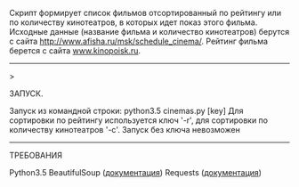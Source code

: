 Скрипт формирует список фильмов отсортированный по рейтингу или по количеству кинотеатров, в которых идет показ этого фильма. Исходные данные (название фильма и количество кинотеатров) берутся с сайта http://www.afisha.ru/msk/schedule_cinema/. Рейтинг фильма берется с сайта www.kinopoisk.ru. 

<hr>>

ЗАПУСК.

Запуск из командной строки: python3.5 cinemas.py [key]
Для сортировки по рейтингу используется ключ '-r', для сортировки по количеству кинотеатров '-с'.
Запуск без ключа невозможен

<hr>

ТРЕБОВАНИЯ

Python3.5
BeautifulSoup (<a href=https://pypi.python.org/pypi/beautifulsoup4>документация</a>)
Requests (<a href=http://docs.python-requests.org/en/master/>документация</a>)
